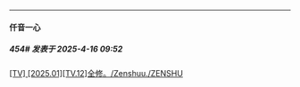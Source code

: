 ﻿
*****

####  仟音一心  
##### 454#       发表于 2025-4-16 09:52

[[TV] [2025.01][TV.12]全修。/Zenshuu./ZENSHU](https://stage1st.com/2b/thread-2251008-1-1.html)

